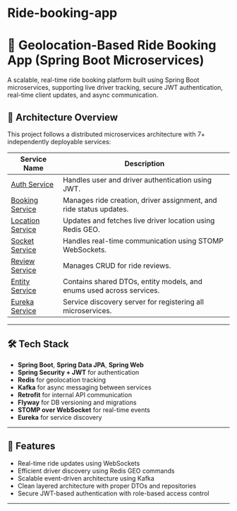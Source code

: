 # Ride-booking-app

# 🚗 Geolocation-Based Ride Booking App (Spring Boot Microservices)

A scalable, real-time ride booking platform built using Spring Boot microservices, supporting live driver tracking, secure JWT authentication, real-time client updates, and async communication.

## 🧩 Architecture Overview

This project follows a distributed microservices architecture with 7+ independently deployable services:

| Service Name       | Description                                                                 |
|--------------------|-----------------------------------------------------------------------------|
| [Auth Service](./auth-service)         | Handles user and driver authentication using JWT.                     |
| [Booking Service](https://github.com/Divs-Git/UberProject-BookingService)   | Manages ride creation, driver assignment, and ride status updates.   |
| [Location Service](./location-service) | Updates and fetches live driver location using Redis GEO.            |
| [Socket Service](./socket-service)     | Handles real-time communication using STOMP WebSockets.              |
| [Review Service](./review-service)     | Manages CRUD for ride reviews.                                       |
| [Entity Service](./entity-service)     | Contains shared DTOs, entity models, and enums used across services. |
| [Eureka Service](./eureka-service)     | Service discovery server for registering all microservices.          |

---

## 🛠️ Tech Stack

- **Spring Boot**, **Spring Data JPA**, **Spring Web**
- **Spring Security + JWT** for authentication
- **Redis** for geolocation tracking
- **Kafka** for async messaging between services
- **Retrofit** for internal API communication
- **Flyway** for DB versioning and migrations
- **STOMP over WebSocket** for real-time events
- **Eureka** for service discovery

---

## 📌 Features

- Real-time ride updates using WebSockets
- Efficient driver discovery using Redis GEO commands
- Scalable event-driven architecture using Kafka
- Clean layered architecture with proper DTOs and repositories
- Secure JWT-based authentication with role-based access control

---

